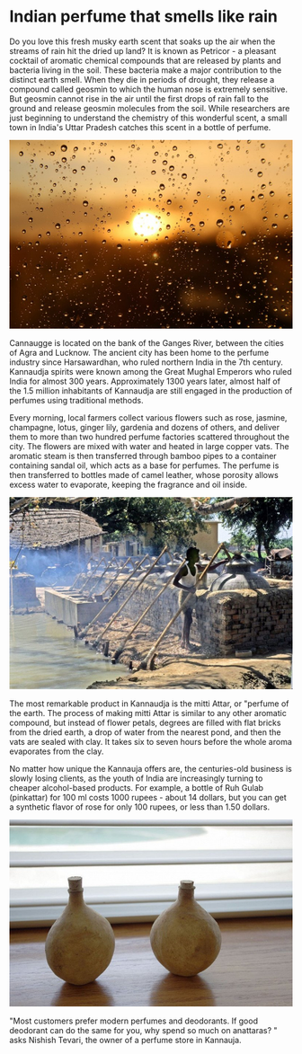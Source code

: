 # Indian perfume that smells like rain

Do you love this fresh musky earth scent that soaks up the air when the streams of rain hit the dried up land? It is known as Petricor - a pleasant cocktail of aromatic chemical compounds that are released by plants and bacteria living in the soil. These bacteria make a major contribution to the distinct earth smell. When they die in periods of drought, they release a compound called geosmin to which the human nose is extremely sensitive. But geosmin cannot rise in the air until the first drops of rain fall to the ground and release geosmin molecules from the soil. While researchers are just beginning to understand the chemistry of this wonderful scent, a small town in India's Uttar Pradesh catches this scent in a bottle of perfume.

![Branching](perfume1.jpg)

Cannaugge is located on the bank of the Ganges River, between the cities of Agra and Lucknow. The ancient city has been home to the perfume industry since Harsawardhan, who ruled northern India in the 7th century. Kannaudja spirits were known among the Great Mughal Emperors who ruled India for almost 300 years. Approximately 1300 years later, almost half of the 1.5 million inhabitants of Kannaudja are still engaged in the production of perfumes using traditional methods.

Every morning, local farmers collect various flowers such as rose, jasmine, champagne, lotus, ginger lily, gardenia and dozens of others, and deliver them to more than two hundred perfume factories scattered throughout the city. The flowers are mixed with water and heated in large copper vats. The aromatic steam is then transferred through bamboo pipes to a container containing sandal oil, which acts as a base for perfumes. The perfume is then transferred to bottles made of camel leather, whose porosity allows excess water to evaporate, keeping the fragrance and oil inside.

![Branching](perfume2.jpg)

The most remarkable product in Kannaudja is the mitti Attar, or "perfume of the earth. The process of making mitti Attar is similar to any other aromatic compound, but instead of flower petals, degrees are filled with flat bricks from the dried earth, a drop of water from the nearest pond, and then the vats are sealed with clay. It takes six to seven hours before the whole aroma evaporates from the clay.

No matter how unique the Kannauja offers are, the centuries-old business is slowly losing clients, as the youth of India are increasingly turning to cheaper alcohol-based products. For example, a bottle of Ruh Gulab (pinkattar) for 100 ml costs 1000 rupees - about 14 dollars, but you can get a synthetic flavor of rose for only 100 rupees, or less than 1.50 dollars.

![Branching](perfume3.jpg)

"Most customers prefer modern perfumes and deodorants. If good deodorant can do the same for you, why spend so much on anattaras? " asks Nishish Tevari, the owner of a perfume store in Kannauja.



